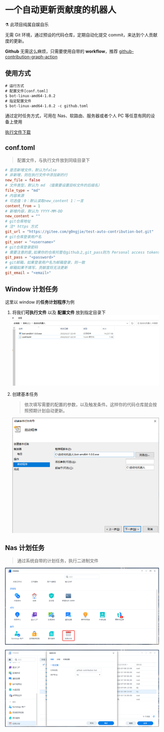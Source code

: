 # 一个自动更新贡献度的机器人

:alembic: 此项目纯属自娱自乐

无需 Git 环境，通过预设的代码仓库，定期自动化提交 commit，来达到个人贡献度的更新。

**Github** 无需这么麻烦，只需要使用自带的 **workflow**，推荐 [github-contribution-graph-action](https://github.com/bcanseco/github-contribution-graph-action)

## 使用方式

```shell
# 运行方式
# 配置文件[conf.toml]
$ bot-linux-amd64-1.0.2
# 指定配置文件
$ bot-linux-amd64-1.0.2 -c github.toml
```

通过定时任务方式，可用在 Nas、软路由、服务器或者个人 PC 等任意有网的设备上使用

[执行文件下载](https://github.com/g0ngjie/auto-contribution-bot/releases/tag/v1.0.2)

## conf.toml

> 配置文件，与执行文件放到同级目录下

```toml
# 是否新增文件，默认为false
# 非新增，则在执行文件中添加新的行
new_file = false
# 文件类型，默认为 md （值需要设置目标文件的后缀名）
file_type = "md"
# 内容来源
# 可选值：0：默认读取new_content 1：一言
content_from = 1
# 新增内容，默认为 YYYY-MM-DD
new_content = ""
# git仓库地址
# 注* https 方式
git_url = "https://gitee.com/g0ngjie/test-auto-contribution-bot.git"
# git仓库登录用户名
git_user = "<username>"
# git仓库登录密码
# 需要注意的是,如果你的仓库托管在github上,git_pass则为 Personal access tokens (访问令牌)
git_pass = "<password>"
# git邮箱，如果登录用户名为邮箱登录，则一致
# 邮箱如果不填写，贡献度将无法更新
git_email = "<email>"
```

## Window 计划任务

这里以 window 的**任务计划程序**为例

1. 将我们**可执行文件** 以及 **配置文件** 放到指定目录下
   ![window_dir](assets/window_dir.png)

2. 创建基本任务

   > 依次填写需要的配置的参数，以及触发条件。这样你的代码仓库就会按照预期计划自动更新。

   ![task](assets/task.png)

## Nas 计划任务

> 通过系统自带的计划任务，执行二进制文件

![nas_task](assets/nas_task.png)

![nas_task_set](assets/nas_task_set.png)

